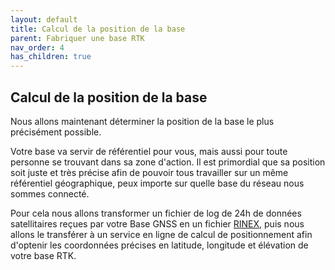 ```yaml
---
layout: default
title: Calcul de la position de la base
parent: Fabriquer une base RTK
nav_order: 4
has_children: true
---
```


## Calcul de la position de la base

Nous allons maintenant déterminer la position de la base le plus précisément possible.

Votre base va servir de référentiel pour vous, mais aussi pour toute personne se trouvant dans sa zone d'action. Il est primordial que sa position soit juste et très précise afin de pouvoir tous travailler sur un même référentiel géographique, peux importe sur quelle base du réseau nous sommes connecté.

Pour cela nous allons transformer un fichier de log de 24h de données satellitaires reçues par votre Base GNSS en un fichier [RINEX](http://rgp.ign.fr/DONNEES/format/rinex.php), puis nous allons le transférer à un service en ligne de calcul de positionnement afin d'optenir les coordonnées précises en latitude, longitude et élévation de votre base RTK.
